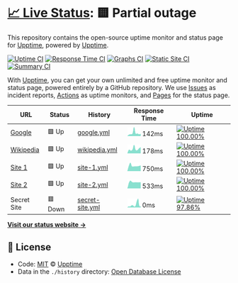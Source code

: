 # [📈 Live Status](https://demo.upptime.js.org): <!--live status--> **🟨 Partial outage**

This repository contains the open-source uptime monitor and status page for [Upptime](https://upptime.js.org), powered by [Upptime](https://github.com/upptime/upptime).

[![Uptime CI](https://github.com/koj-co/upptime/workflows/Uptime%20CI/badge.svg)](https://github.com/koj-co/upptime/actions?query=workflow%3A%22Uptime+CI%22)
[![Response Time CI](https://github.com/koj-co/upptime/workflows/Response%20Time%20CI/badge.svg)](https://github.com/koj-co/upptime/actions?query=workflow%3A%22Response+Time+CI%22)
[![Graphs CI](https://github.com/koj-co/upptime/workflows/Graphs%20CI/badge.svg)](https://github.com/koj-co/upptime/actions?query=workflow%3A%22Graphs+CI%22)
[![Static Site CI](https://github.com/koj-co/upptime/workflows/Static%20Site%20CI/badge.svg)](https://github.com/koj-co/upptime/actions?query=workflow%3A%22Static+Site+CI%22)
[![Summary CI](https://github.com/koj-co/upptime/workflows/Summary%20CI/badge.svg)](https://github.com/koj-co/upptime/actions?query=workflow%3A%22Summary+CI%22)

With [Upptime](https://upptime.js.org), you can get your own unlimited and free uptime monitor and status page, powered entirely by a GitHub repository. We use [Issues](https://github.com/upptime/upptime/issues) as incident reports, [Actions](https://github.com/upptime/upptime/actions) as uptime monitors, and [Pages](https://demo.upptime.js.org) for the status page.

<!--start: status pages-->
<!-- This summary is generated by Upptime (https://github.com/upptime/upptime) -->
<!-- Do not edit this manually, your changes will be overwritten -->

| URL                                                                                   | Status  | History                                                                                           | Response Time                                                                  | Uptime                                                                                                                                                                                                                          |
| ------------------------------------------------------------------------------------- | ------- | ------------------------------------------------------------------------------------------------- | ------------------------------------------------------------------------------ | ------------------------------------------------------------------------------------------------------------------------------------------------------------------------------------------------------------------------------- |
| [Google](https://www.google.com)                                                      | 🟩 Up   | [google.yml](https://github.com/fmmaia/fmAtAllUptime/commits/master/history/google.yml)           | <img alt="Response time graph" src="./graphs/google.png" height="20"> 142ms    | [![Uptime 100.00%](https://img.shields.io/endpoint?url=https%3A%2F%2Fraw.githubusercontent.com%2Ffmmaia%2FfmAtAllUptime%2Fmaster%2Fapi%2Fgoogle%2Fuptime.json)](https://fmmaia.github.io/fmAtAllUptime/history/google)          |
| [Wikipedia](https://en.wikipedia.org)                                                 | 🟩 Up   | [wikipedia.yml](https://github.com/fmmaia/fmAtAllUptime/commits/master/history/wikipedia.yml)     | <img alt="Response time graph" src="./graphs/wikipedia.png" height="20"> 178ms | [![Uptime 100.00%](https://img.shields.io/endpoint?url=https%3A%2F%2Fraw.githubusercontent.com%2Ffmmaia%2FfmAtAllUptime%2Fmaster%2Fapi%2Fwikipedia%2Fuptime.json)](https://fmmaia.github.io/fmAtAllUptime/history/wikipedia)    |
| [Site 1](https://fmath.duckdns.org)                                                   | 🟩 Up   | [site-1.yml](https://github.com/fmmaia/fmAtAllUptime/commits/master/history/site-1.yml)           | <img alt="Response time graph" src="./graphs/site-1.png" height="20"> 750ms    | [![Uptime 100.00%](https://img.shields.io/endpoint?url=https%3A%2F%2Fraw.githubusercontent.com%2Ffmmaia%2FfmAtAllUptime%2Fmaster%2Fapi%2Fsite-1%2Fuptime.json)](https://fmmaia.github.io/fmAtAllUptime/history/site-1)          |
| [Site 2](https://fmath.duckdns.org:10443/suitecrm/index.php?module=Home&action=index) | 🟩 Up   | [site-2.yml](https://github.com/fmmaia/fmAtAllUptime/commits/master/history/site-2.yml)           | <img alt="Response time graph" src="./graphs/site-2.png" height="20"> 533ms    | [![Uptime 100.00%](https://img.shields.io/endpoint?url=https%3A%2F%2Fraw.githubusercontent.com%2Ffmmaia%2FfmAtAllUptime%2Fmaster%2Fapi%2Fsite-2%2Fuptime.json)](https://fmmaia.github.io/fmAtAllUptime/history/site-2)          |
| Secret Site                                                                           | 🟥 Down | [secret-site.yml](https://github.com/fmmaia/fmAtAllUptime/commits/master/history/secret-site.yml) | <img alt="Response time graph" src="./graphs/secret-site.png" height="20"> 0ms | [![Uptime 97.86%](https://img.shields.io/endpoint?url=https%3A%2F%2Fraw.githubusercontent.com%2Ffmmaia%2FfmAtAllUptime%2Fmaster%2Fapi%2Fsecret-site%2Fuptime.json)](https://fmmaia.github.io/fmAtAllUptime/history/secret-site) |

<!--end: status pages-->

[**Visit our status website →**](https://demo.upptime.js.org)

## 📄 License

- Code: [MIT](./LICENSE) © [Upptime](https://upptime.js.org)
- Data in the `./history` directory: [Open Database License](https://opendatacommons.org/licenses/odbl/1-0/)
